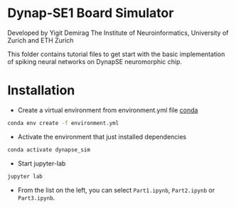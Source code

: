 # Dynap-SE1 Board Simulator

Developed by Yigit Demirag
The Institute of Neuroinformatics, University of Zurich and ETH Zurich

This folder contains tutorial files to get start with the basic implementation of spiking neural networks on DynapSE neuromorphic chip.

# Installation

- Create a virtual environment from environment.yml file [conda](https://conda.io/docs/user-guide/install/index.html)

```bash
conda env create -f environment.yml
```

- Activate the environment that just installed dependencies

```bash
conda activate dynapse_sim
```
- Start jupyter-lab 

```bash
jupyter lab
```

- From the list on the left, you can select `Part1.ipynb`, `Part2.ipynb` or `Part3.ipynb`.